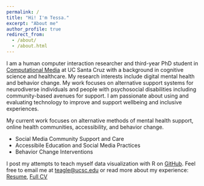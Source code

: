 ```yaml
---
permalink: /
title: "Hi! I'm Tessa."
excerpt: "About me"
author_profile: true
redirect_from: 
  - /about/
  - /about.html
---
```


I am a human computer interaction researcher and third-year PhD student in <a href="https://www.soe.ucsc.edu/departments/computational-media">Computational Media</a> at UC Santa Cruz with a background in cognitive science and healthcare. My research interests include digital mental health and behavior change. My work focuses on alternative support systems for neurodiverse individuals and people with psychosocial disabilities including community-based avenues for support. I am passionate about using and evaluating technology to improve and support wellbeing and inclusive experiences.

My current work focuses on alternative methods of mental health support, online health communities, accessibility, and behavior change. 
* Social Media Community Support and Care
* Accessibile Education and Social Media Practices
* Behavior Change Interventions
            
I post my attempts to teach myself data visualization with R on <a href="https://github.com/tessaeagle/TidyTuesday">GitHub</a>. Feel free to email me at teagle@ucsc.edu or read more about my experience: <a href="https://drive.google.com/file/d/1Vte5I-5ZVeCSynxbL5FxUTLD6b-SGJ2-/view?usp=sharing">Resume</a>, <a href="https://docs.google.com/document/d/1fVXjq2zpsLfV2D0ZVPjSc5PEJuSGxBjOFSl-BDnDwGc/edit?usp=sharing">Full CV</a>
